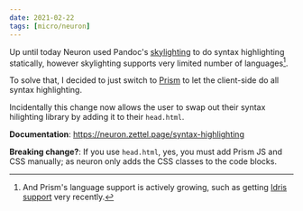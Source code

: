 ```yaml
---
date: 2021-02-22
tags: [micro/neuron]
---
```


Up until today Neuron used Pandoc's [skylighting] to do syntax highlighting statically, however skylighting supports very limited number of languages[^lang].

[skylighting]: https://github.com/jgm/skylighting

To solve that, I decided to just switch to [Prism](https://prismjs.com/) to let the client-side do all syntax highlighting. 

Incidentally this change now allows the user to swap out their syntax hilighting library by adding it to their `head.html`.

**Documentation**: https://neuron.zettel.page/syntax-highlighting

**Breaking change?**: If you use `head.html`, yes, you must add Prism JS and CSS manually; as neuron only adds the CSS classes to the code blocks.

[^lang]: And Prism's language support is actively growing, such as getting [Idris support](https://github.com/PrismJS/prism/commit/e931441537878142adb3020cb1e38aeea9f79430) very recently.
